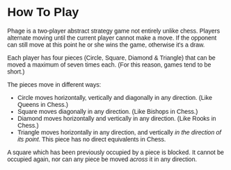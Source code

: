 <html>
<head>
<style type="text/css">
body { font-family: sans-serif; }
</style>
</head><body>

How To Play
===========

Phage is a two-player abstract strategy game not entirely unlike chess.
Players alternate moving until the current player cannot make a move. If
the opponent can still move at this point he or she wins the game,
otherwise it's a draw.

Each player has four pieces (Circle, Square, Diamond & Triangle) that can
be moved a maximum of seven times each. (For this reason, games tend to be short.)

The pieces move in different ways:

- Circle moves horizontally, vertically and diagonally in any direction.
  (Like Queens in Chess.)
- Square moves diagonally in any direction. (Like Bishops in Chess.)
- Diamond moves horizontally and vertically in any direction. (Like
  Rooks in Chess.)
- Triangle moves horizontally in any direction, and vertically *in the
  direction of its point*. This piece has no direct equivalents in Chess.

A square which has been previously occupied by a piece is blocked. It
cannot be occupied again, nor can any piece be moved *across* it in any
direction.


</body>
</html>
